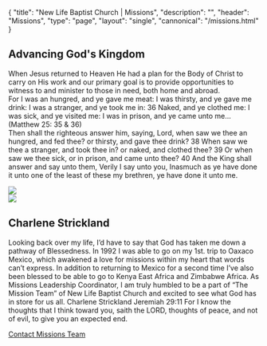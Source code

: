 {
	"title": "New Life Baptist Church | Missions",
	"description": "",
	"header": "Missions",
	"type": "page",
	"layout": "single",
	"cannonical": "/missions.html"
}
<section class="interior-section">
	<div class="container">
		<div class="row">
			<div class="col-md-6">
				<h2>Advancing God's Kingdom</h2>
				<p>When Jesus returned to Heaven He had a plan for the Body of Christ to carry on His work and our primary goal is to provide opportunities to witness to and minister to those in need, both home and abroad.
				<br>
				For I was an hungred, and ye gave me meat: I was thirsty, and ye gave me drink: I was a stranger, and ye took me in:  36 Naked, and ye clothed me: I was sick, and ye visited me: I was in prison, and ye came unto me... (Matthew 25: 35 & 36)
				<br>
				Then shall the righteous answer him, saying, Lord, when saw we thee an hungred, and fed thee? or thirsty, and gave thee drink?  38 When saw we thee a stranger, and took thee in? or naked, and clothed thee?  39 Or when saw we thee sick, or in prison, and came unto thee?  40 And the King shall answer and say unto them, Verily I say unto you, Inasmuch as ye have done it unto one of the least of these my brethren, ye have done it unto me.</p>
			</div>
			<div class="col-md-6">
				<img src="/images/ministry/missionsTeam.jpg">	
			</div>
    </div>
	</div>
</section>
<section class="interior-section">
	<div class="container">
		<div class="row">
			<div class="col-md-6">
				<img src="/images/ministry/Strickland-C.jpg">	
			</div>
			<div class="col-md-6">
				<h2>Charlene Strickland</h2>
				<p>Looking back over my life, I’d have to say that God has taken me down a pathway of Blessedness. In 1992 I was able to go on my 1st. trip to Oaxaco Mexico, which awakened a love for missions within my heart that words can’t express.  In addition to returning to Mexico for a second time I’ve also been blessed to be able to go to Kenya East Africa and Zimbabwe Africa.
				As Missions Leadership Coordinator, I am truly humbled to be a part of “The Mission Team” of New Life Baptist Church and excited to see what God has in store for us all. Charlene Strickland
				Jeremiah 29:11 For I know the thoughts that I think toward you, saith the LORD, thoughts of peace, and not of evil, to give you an expected end.</p>
			</div>
		</div>
	</div>
	<div class="container">
		<div class="row">
			<div class="col-md-12 text-center">
				<a class="button blue" href="mailto:deaconedmunds@newlifeconcord.org" target="_blank">Contact Missions Team</a>
			</div>
		</div>
	</div>
</section>